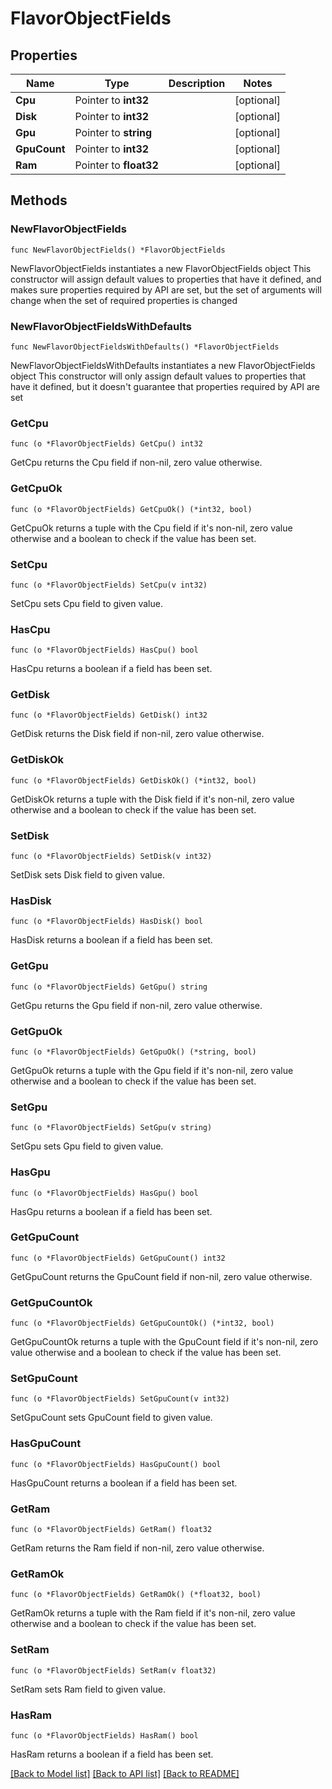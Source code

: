 # FlavorObjectFields

## Properties

Name | Type | Description | Notes
------------ | ------------- | ------------- | -------------
**Cpu** | Pointer to **int32** |  | [optional] 
**Disk** | Pointer to **int32** |  | [optional] 
**Gpu** | Pointer to **string** |  | [optional] 
**GpuCount** | Pointer to **int32** |  | [optional] 
**Ram** | Pointer to **float32** |  | [optional] 

## Methods

### NewFlavorObjectFields

`func NewFlavorObjectFields() *FlavorObjectFields`

NewFlavorObjectFields instantiates a new FlavorObjectFields object
This constructor will assign default values to properties that have it defined,
and makes sure properties required by API are set, but the set of arguments
will change when the set of required properties is changed

### NewFlavorObjectFieldsWithDefaults

`func NewFlavorObjectFieldsWithDefaults() *FlavorObjectFields`

NewFlavorObjectFieldsWithDefaults instantiates a new FlavorObjectFields object
This constructor will only assign default values to properties that have it defined,
but it doesn't guarantee that properties required by API are set

### GetCpu

`func (o *FlavorObjectFields) GetCpu() int32`

GetCpu returns the Cpu field if non-nil, zero value otherwise.

### GetCpuOk

`func (o *FlavorObjectFields) GetCpuOk() (*int32, bool)`

GetCpuOk returns a tuple with the Cpu field if it's non-nil, zero value otherwise
and a boolean to check if the value has been set.

### SetCpu

`func (o *FlavorObjectFields) SetCpu(v int32)`

SetCpu sets Cpu field to given value.

### HasCpu

`func (o *FlavorObjectFields) HasCpu() bool`

HasCpu returns a boolean if a field has been set.

### GetDisk

`func (o *FlavorObjectFields) GetDisk() int32`

GetDisk returns the Disk field if non-nil, zero value otherwise.

### GetDiskOk

`func (o *FlavorObjectFields) GetDiskOk() (*int32, bool)`

GetDiskOk returns a tuple with the Disk field if it's non-nil, zero value otherwise
and a boolean to check if the value has been set.

### SetDisk

`func (o *FlavorObjectFields) SetDisk(v int32)`

SetDisk sets Disk field to given value.

### HasDisk

`func (o *FlavorObjectFields) HasDisk() bool`

HasDisk returns a boolean if a field has been set.

### GetGpu

`func (o *FlavorObjectFields) GetGpu() string`

GetGpu returns the Gpu field if non-nil, zero value otherwise.

### GetGpuOk

`func (o *FlavorObjectFields) GetGpuOk() (*string, bool)`

GetGpuOk returns a tuple with the Gpu field if it's non-nil, zero value otherwise
and a boolean to check if the value has been set.

### SetGpu

`func (o *FlavorObjectFields) SetGpu(v string)`

SetGpu sets Gpu field to given value.

### HasGpu

`func (o *FlavorObjectFields) HasGpu() bool`

HasGpu returns a boolean if a field has been set.

### GetGpuCount

`func (o *FlavorObjectFields) GetGpuCount() int32`

GetGpuCount returns the GpuCount field if non-nil, zero value otherwise.

### GetGpuCountOk

`func (o *FlavorObjectFields) GetGpuCountOk() (*int32, bool)`

GetGpuCountOk returns a tuple with the GpuCount field if it's non-nil, zero value otherwise
and a boolean to check if the value has been set.

### SetGpuCount

`func (o *FlavorObjectFields) SetGpuCount(v int32)`

SetGpuCount sets GpuCount field to given value.

### HasGpuCount

`func (o *FlavorObjectFields) HasGpuCount() bool`

HasGpuCount returns a boolean if a field has been set.

### GetRam

`func (o *FlavorObjectFields) GetRam() float32`

GetRam returns the Ram field if non-nil, zero value otherwise.

### GetRamOk

`func (o *FlavorObjectFields) GetRamOk() (*float32, bool)`

GetRamOk returns a tuple with the Ram field if it's non-nil, zero value otherwise
and a boolean to check if the value has been set.

### SetRam

`func (o *FlavorObjectFields) SetRam(v float32)`

SetRam sets Ram field to given value.

### HasRam

`func (o *FlavorObjectFields) HasRam() bool`

HasRam returns a boolean if a field has been set.


[[Back to Model list]](../README.md#documentation-for-models) [[Back to API list]](../README.md#documentation-for-api-endpoints) [[Back to README]](../README.md)


